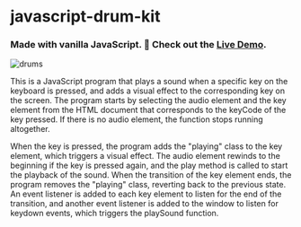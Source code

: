 # javascript-drum-kit
### Made with vanilla JavaScript.  🍦   Check out the [Live Demo](https://ryellingson.github.io/javascript-drum-kit/).

![drums](https://user-images.githubusercontent.com/56618947/152451477-c1c2a44b-70b7-4af1-9172-cfbc7e556dff.gif)

This is a JavaScript program that plays a sound when a specific key on the keyboard is pressed, and adds a visual effect to the corresponding key on the screen. The program starts by selecting the audio element and the key element from the HTML document that corresponds to the keyCode of the key pressed. If there is no audio element, the function stops running altogether. 

When the key is pressed, the program adds the "playing" class to the key element, which triggers a visual effect. The audio element rewinds to the beginning if the key is pressed again, and the play method is called to start the playback of the sound. When the transition of the key element ends, the program removes the "playing" class, reverting back to the previous state. An event listener is added to each key element to listen for the end of the transition, and another event listener is added to the window to listen for keydown events, which triggers the playSound function.
